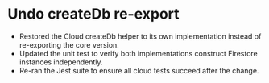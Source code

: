 # Undo createDb re-export

- Restored the Cloud createDb helper to its own implementation instead of re-exporting the core version.
- Updated the unit test to verify both implementations construct Firestore instances independently.
- Re-ran the Jest suite to ensure all cloud tests succeed after the change.
